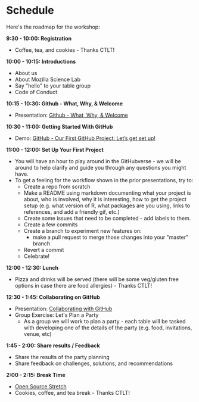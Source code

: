 # Schedule

Here's the roadmap for the workshop:

**9:30 - 10:00: Registration**

* Coffee, tea, and cookies - Thanks CTLT!

**10:00 - 10:15: Introductions**

* About us
* About Mozilla Science Lab
* Say "hello" to your table group
* Code of Conduct

**10:15 - 10:30: Github - What, Why, & Welcome**

* Presentation: [Github - What, Why, & Welcome](https://docs.google.com/presentation/d/1Tfa3zSGAxDPBkLwC5DByGIsyJJIIvTi-vaxuY6oQtFY/edit?usp=sharing)

**10:30 - 11:00: Getting Started With GitHub**

* Demo: [GitHub - Our First GitHub Project: Let’s get set up!](https://docs.google.com/presentation/d/1TkOLnznhfo_2sB4YnStyK8_Lo9WTgDt6xoRcMkyuJdY/edit?usp=sharing)

**11:00 - 12:00: Set Up Your First Project**

* You will have an hour to play around in the GitHubverse - we will be around to help clarify and guide you through any questions you might have. 
* To get a feeling for the workflow shown in the prior presentations, try to:
	* Create a repo from scratch
	* Make a README using markdown documenting what your project is about, who is involved, why it is interesting, how to get the project setup (e.g. what version of R, what packages are you using, links to references, and add a friendly gif, etc.) 
	* Create some issues that need to be completed - add labels to them.
	* Create a few commits
	* Create a branch to experiment new features on:
		* make a pull request to merge those changes into your "master" branch
	* Revert a commit
	* Celebrate! 

**12:00 - 12:30: Lunch**

* Pizza and drinks will be served (there will be some veg/gluten free options in case there are food allergies) - Thanks CTLT!

**12:30 - 1:45: Collaborating on GitHub**

* Presentation: [Collaborating with GitHub](https://docs.google.com/presentation/d/1v-gIFtZhyXEIfsUbizvGc_X8UqeQJ8IlBtdRYeDnkbA/edit?usp=sharing)
* Group Exercise: Let's Plan a Party
	* As a group we will work to plan a party - each table will be tasked with developing one of the details of the party (e.g. food, invitations, venue, etc) 

**1:45 - 2:00: Share results / Feedback**

* Share the results of the party planning
* Share feedback on challenges, solutions, and recommendations

**2:00 - 2:15: Break Time**

* [Open Source Stretch](https://github.com/mozillascience/working-open-workshop/issues/42)
* Cookies, coffee, and tea break - Thanks CTLT!



